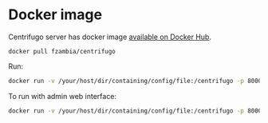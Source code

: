 # Docker image

Centrifugo server has docker image [available on Docker Hub](https://registry.hub.docker.com/u/fzambia/centrifugo/).

```
docker pull fzambia/centrifugo
```

Run:

```bash
docker run -v /your/host/dir/containing/config/file:/centrifugo -p 8000:8000 fzambia/centrifugo centrifugo -c config.json
```

To run with admin web interface:

```bash
docker run -v /your/host/dir/containing/config/file:/centrifugo -p 8000:8000 fzambia/centrifugo centrifugo -c config.json -w
```
